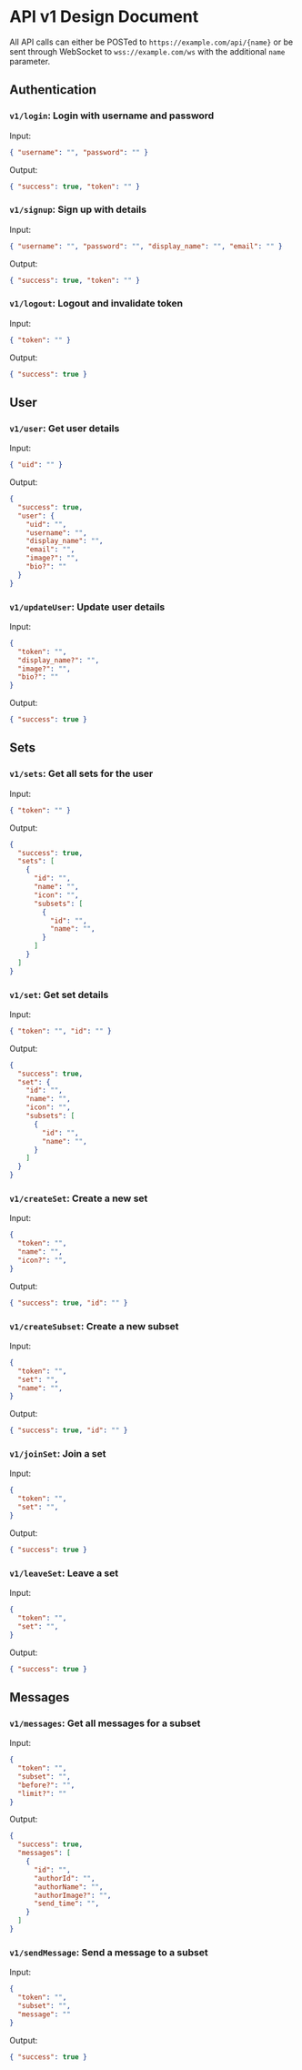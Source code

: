 # API v1 Design Document

All API calls can either be POSTed to `https://example.com/api/{name}` or be sent through WebSocket to `wss://example.com/ws` with the additional `name` parameter.

## Authentication

### `v1/login`: Login with username and password
Input:
```json
{ "username": "", "password": "" }
```

Output:
```json
{ "success": true, "token": "" }
```

### `v1/signup`: Sign up with details
Input:
```json
{ "username": "", "password": "", "display_name": "", "email": "" }
```

Output:
```json
{ "success": true, "token": "" }
```

### `v1/logout`: Logout and invalidate token
Input:
```json
{ "token": "" }
```

Output:
```json
{ "success": true }
```

## User

### `v1/user`: Get user details
Input:
```json
{ "uid": "" }
```

Output:
```json
{
  "success": true,
  "user": {
    "uid": "",
    "username": "",
    "display_name": "",
    "email": "",
    "image?": "",
    "bio?": ""
  }
}
```

### `v1/updateUser`: Update user details
Input:
```json
{
  "token": "",
  "display_name?": "",
  "image?": "",
  "bio?": ""
}
```

Output:
```json
{ "success": true }
```

## Sets

### `v1/sets`: Get all sets for the user
Input:
```json
{ "token": "" }
```

Output:
```json
{
  "success": true,
  "sets": [
    {
      "id": "",
      "name": "",
      "icon": "",
      "subsets": [
        {
          "id": "",
          "name": "",
        }
      ]
    }
  ]
}
```

### `v1/set`: Get set details
Input:
```json
{ "token": "", "id": "" }
```

Output:
```json
{
  "success": true,
  "set": {
    "id": "",
    "name": "",
    "icon": "",
    "subsets": [
      {
        "id": "",
        "name": "",
      }
    ]
  }
}
```

### `v1/createSet`: Create a new set
Input:
```json
{
  "token": "",
  "name": "",
  "icon?": "",
}
```

Output:
```json
{ "success": true, "id": "" }
```

### `v1/createSubset`: Create a new subset
Input:
```json
{
  "token": "",
  "set": "",
  "name": "",
}
```

Output:
```json
{ "success": true, "id": "" }
```

### `v1/joinSet`: Join a set
Input:
```json
{
  "token": "",
  "set": "",
}
```

Output:
```json
{ "success": true }
```

### `v1/leaveSet`: Leave a set
Input:
```json
{
  "token": "",
  "set": "",
}
```

Output:
```json
{ "success": true }
```

## Messages

### `v1/messages`: Get all messages for a subset
Input:
```json
{
  "token": "",
  "subset": "",
  "before?": "",
  "limit?": ""
}
```

Output:
```json
{
  "success": true,
  "messages": [
    {
      "id": "",
      "authorId": "",
      "authorName": "",
      "authorImage?": "",
      "send_time": "",
    }
  ]
}
```

### `v1/sendMessage`: Send a message to a subset
Input:
```json
{
  "token": "",
  "subset": "",
  "message": ""
}
```

Output:
```json
{ "success": true }
```